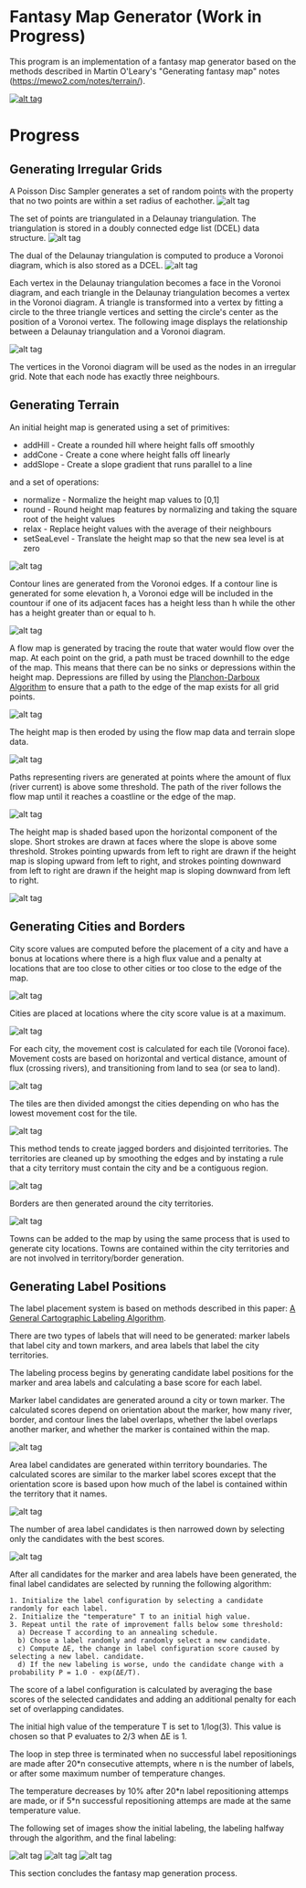 # Fantasy Map Generator (Work in Progress)

This program is an implementation of a fantasy map generator based on the methods described in Martin O'Leary's "Generating fantasy map" notes (https://mewo2.com/notes/terrain/).

[![alt tag](http://rlguy.com/map_generation/images/example_small.jpg)](http://rlguy.com/map_generation/images/example_large.jpg)

# Progress

## Generating Irregular Grids

A Poisson Disc Sampler generates a set of random points with the property that no two points are within a set radius of eachother.
![alt tag](http://rlguy.com/map_generation/images/uniform_vs_poisson_sampling.jpg)

The set of points are triangulated in a Delaunay triangulation. The triangulation is stored in a doubly connected edge list (DCEL) data structure.
![alt tag](http://rlguy.com/map_generation/images/uniform_vs_poisson_delaunay.jpg)

The dual of the Delaunay triangulation is computed to produce a Voronoi diagram, which is also stored as a DCEL.
![alt tag](http://rlguy.com/map_generation/images/uniform_vs_poisson_voronoi.jpg)

Each vertex in the Delaunay triangulation becomes a face in the Voronoi diagram, and each triangle in the Delaunay triangulation becomes a vertex in the Voronoi diagram. A triangle is transformed into a vertex by fitting a circle to the three triangle vertices and setting the circle's center as the position of a Voronoi vertex. The following image displays the relationship between a Delaunay triangulation and a Voronoi diagram.

![alt tag](http://rlguy.com/map_generation/images/voronoi_delaunay_overlay.jpg)

The vertices in the Voronoi diagram will be used as the nodes in an irregular grid. Note that each node has exactly three neighbours.

## Generating Terrain

An initial height map is generated using a set of primitives:
- addHill - Create a rounded hill where height falls off smoothly
- addCone - Create a cone where height falls off linearly
- addSlope - Create a slope gradient that runs parallel to a line

and a set of operations:
- normalize - Normalize the height map values to [0,1]
- round - Round height map features by normalizing and taking the square root of the height values
- relax - Replace height values with the average of their neighbours
- setSeaLevel - Translate the height map so that the new sea level is at zero

![alt tag](http://rlguy.com/map_generation/images/heightmap_primitives.jpg)

Contour lines are generated from the Voronoi edges. If a contour line is generated for some elevation h, a Voronoi edge will be included in the countour if one of its adjacent faces has a height less than h while the other has a height greater than or equal to h.

![alt tag](http://rlguy.com/map_generation/images/heightmap_contour.jpg)

A flow map is generated by tracing the route that water would flow over the map. At each point on the grid, a path must be traced downhill to the edge of the map. This means that there can be no sinks or depressions within the height map. Depressions are filled by using the [Planchon-Darboux Algorithm](http://horizon.documentation.ird.fr/exl-doc/pleins_textes/pleins_textes_7/sous_copyright/010031925.pdf) to ensure that a path to the edge of the map exists for all grid points.

![alt tag](http://rlguy.com/map_generation/images/flowmap.jpg)

The height map is then eroded by using the flow map data and terrain slope data.

![alt tag](http://rlguy.com/map_generation/images/erosion_process.jpg)

Paths representing rivers are generated at points where the amount of flux (river current) is above some threshold. The path of the river follows the flow map until it reaches a coastline or the edge of the map.

![alt tag](http://rlguy.com/map_generation/images/river_generation.jpg)

The height map is shaded based upon the horizontal component of the slope. Short strokes are drawn at faces where the slope is above some threshold. Strokes pointing upwards from left to right are drawn if the height map is sloping upward from left to right, and strokes pointing downward from left to right are drawn if the height map is sloping downward from left to right.

![alt tag](http://rlguy.com/map_generation/images/slope_shading.jpg)

## Generating Cities and Borders

City score values are computed before the placement of a city and have a bonus at locations where there is a high flux value and a penalty at locations that are too close to other cities or too close to the edge of the map.

![alt tag](http://rlguy.com/map_generation/images/city_scores.jpg)

Cities are placed at locations where the city score value is at a maximum.

![alt tag](http://rlguy.com/map_generation/images/city_locations.jpg)

For each city, the movement cost is calculated for each tile (Voronoi face). Movement costs are based on horizontal and vertical distance, amount of flux (crossing rivers), and transitioning from land to sea (or sea to land).

![alt tag](http://rlguy.com/map_generation/images/movement_costs.jpg)

The tiles are then divided amongst the cities depending on who has the lowest movement cost for the tile.

![alt tag](http://rlguy.com/map_generation/images/territories_unclean.jpg)

This method tends to create jagged borders and disjointed territories. The territories are cleaned up by smoothing the edges and by instating a rule that a city territory must contain the city and be a contiguous region.

![alt tag](http://rlguy.com/map_generation/images/territories_clean.jpg)

Borders are then generated around the city territories.

![alt tag](http://rlguy.com/map_generation/images/territory_borders.jpg)

Towns can be added to the map by using the same process that is used to generate city locations. Towns are contained within the city territories and are not involved in territory/border generation.

## Generating Label Positions

The label placement system is based on methods described in this paper: [A General Cartographic Labeling Algorithm](http://www.merl.com/publications/docs/TR96-04.pdf). 

There are two types of labels that will need to be generated: marker labels that label city and town markers, and area labels that label the city territories.

The labeling process begins by generating candidate label positions for the marker and area labels and calculating a base score for each label.

Marker label candidates are generated around a city or town marker. The calculated scores depend on orientation about the marker, how many river, border, and contour lines the label overlaps, whether the label overlaps another marker, and whether the marker is contained within the map.

![alt tag](http://rlguy.com/map_generation/images/marker_label_candidates.jpg)

Area label candidates are generated within territory boundaries. The calculated scores are similar to the marker label scores except that the orientation score is based upon how much of the label is contained within the territory that it names.

![alt tag](http://rlguy.com/map_generation/images/area_label_candidates.jpg)

The number of area label candidates is then narrowed down by selecting only the candidates with the best scores.

![alt tag](http://rlguy.com/map_generation/images/area_label_candidates_refined.jpg)

After all candidates for the marker and area labels have been generated, the final label candidates are selected by running the following algorithm: 

```
1. Initialize the label configuration by selecting a candidate randomly for each label. 
2. Initialize the "temperature" T to an initial high value.
3. Repeat until the rate of improvement falls below some threshold:
  a) Decrease T according to an annealing schedule.
  b) Chose a label randomly and randomly select a new candidate.
  c) Compute ΔE, the change in label configuration score caused by selecting a new label. candidate.
  d) If the new labeling is worse, undo the candidate change with a probability P = 1.0 - exp(ΔE/T).
```
The score of a label configuration is calculated by averaging the base scores of the selected candidates and adding an additional penalty for each set of overlapping candidates.

The initial high value of the temperature T is set to 1/log(3). This value is chosen so that P evaluates to 2/3 when ΔE is 1.

The loop in step three is terminated when no successful label repositionings are made after 20\*n consecutive attempts, where n is the number of labels, or after some maximum number of temperature changes.

The temperature decreases by 10% after 20\*n label repositioning attemps are made, or if 5\*n successful repositioning attemps are made at the same temperature value.

The following set of images show the initial labeling, the labeling halfway through the algorithm, and the final labeling:

![alt tag](http://rlguy.com/map_generation/images/label_placements0.jpg)
![alt tag](http://rlguy.com/map_generation/images/label_placements1.jpg)
![alt tag](http://rlguy.com/map_generation/images/label_placements2.jpg)

This section concludes the fantasy map generation process.
